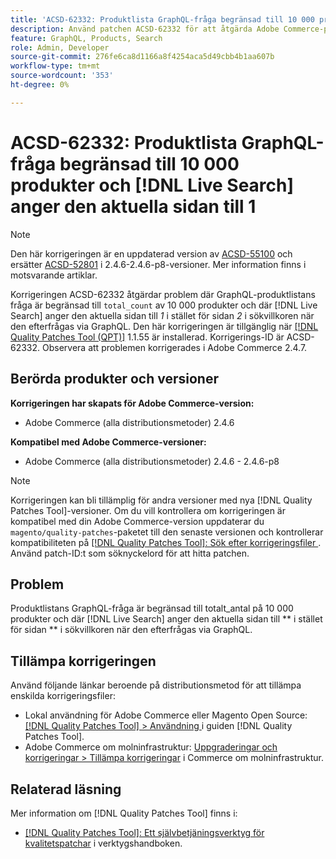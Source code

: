 ```yaml
---
title: 'ACSD-62332: Produktlista GraphQL-fråga begränsad till 10 000 produkter och  [!DNL Live Search] anger den aktuella sidan till 1'
description: Använd patchen ACSD-62332 för att åtgärda Adobe Commerce-problem där GraphQL-frågan är begränsad till totalt 10 000 produkter och där  [!DNL Live Search] anger den aktuella sidan till *1* istället för sidan *2* i sökvillkoren när den efterfrågas via GraphQL.
feature: GraphQL, Products, Search
role: Admin, Developer
source-git-commit: 276fe6ca8d1166a8f4254aca5d49cbb4b1aa607b
workflow-type: tm+mt
source-wordcount: '353'
ht-degree: 0%

---
```


# ACSD-62332: Produktlista GraphQL-fråga begränsad till 10 000 produkter och [!DNL Live Search] anger den aktuella sidan till 1

>[!NOTE]
>
>Den här korrigeringen är en uppdaterad version av [ACSD-55100](/help/tools/quality-patches-tool/patches-available-in-qpt/v1-1-46/acsd-55100-graphql-does-not-return-products-beyond-10k-in-the-search-results.md) och ersätter [ACSD-52801](/help/tools/quality-patches-tool/patches-available-in-qpt/v1-1-40/acsd-52801-graphql-product-filter-query-not-showing-partial-match-results.md) i 2.4.6-2.4.6-p8-versioner. Mer information finns i motsvarande artiklar.

Korrigeringen ACSD-62332 åtgärdar problem där GraphQL-produktlistans fråga är begränsad till `total_count` av 10 000 produkter och där [!DNL Live Search] anger den aktuella sidan till *1* i stället för sidan *2* i sökvillkoren när den efterfrågas via GraphQL. Den här korrigeringen är tillgänglig när [[!DNL Quality Patches Tool (QPT)]](/help/tools/quality-patches-tool/quality-patches-tool-to-self-serve-quality-patches.md) 1.1.55 är installerad. Korrigerings-ID är ACSD-62332. Observera att problemen korrigerades i Adobe Commerce 2.4.7.

## Berörda produkter och versioner

**Korrigeringen har skapats för Adobe Commerce-version:**

* Adobe Commerce (alla distributionsmetoder) 2.4.6

**Kompatibel med Adobe Commerce-versioner:**

* Adobe Commerce (alla distributionsmetoder) 2.4.6 - 2.4.6-p8

>[!NOTE]
>
>Korrigeringen kan bli tillämplig för andra versioner med nya [!DNL Quality Patches Tool]-versioner. Om du vill kontrollera om korrigeringen är kompatibel med din Adobe Commerce-version uppdaterar du `magento/quality-patches`-paketet till den senaste versionen och kontrollerar kompatibiliteten på [[!DNL Quality Patches Tool]: Sök efter korrigeringsfiler ](https://experienceleague.adobe.com/tools/commerce-quality-patches/index.html). Använd patch-ID:t som söknyckelord för att hitta patchen.

## Problem

Produktlistans GraphQL-fråga är begränsad till totalt_antal på 10 000 produkter och där [!DNL Live Search] anger den aktuella sidan till ** i stället för sidan ** i sökvillkoren när den efterfrågas via GraphQL.

## Tillämpa korrigeringen

Använd följande länkar beroende på distributionsmetod för att tillämpa enskilda korrigeringsfiler:

* Lokal användning för Adobe Commerce eller Magento Open Source: [[!DNL Quality Patches Tool] > Användning ](/help/tools/quality-patches-tool/usage.md) i guiden [!DNL Quality Patches Tool].
* Adobe Commerce om molninfrastruktur: [Uppgraderingar och korrigeringar > Tillämpa korrigeringar](https://experienceleague.adobe.com/docs/commerce-cloud-service/user-guide/develop/upgrade/apply-patches.html) i Commerce om molninfrastruktur.


## Relaterad läsning

Mer information om [!DNL Quality Patches Tool] finns i:

* [[!DNL Quality Patches Tool]: Ett självbetjäningsverktyg för kvalitetspatchar](/help/tools/quality-patches-tool/quality-patches-tool-to-self-serve-quality-patches.md) i verktygshandboken.

